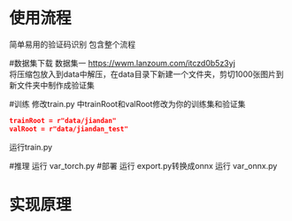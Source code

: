 

# 使用流程
简单易用的验证码识别
包含整个流程

#数据集下载
数据集一 https://wwm.lanzoum.com/itczd0b5z3yj  
将压缩包放入到data中解压，在data目录下新建一个文件夹，剪切1000张图片到新文件夹中制作成验证集



#训练
修改train.py 中trainRoot和valRoot修改为你的训练集和验证集
```json
trainRoot = r"data/jiandan"  
valRoot = r"data/jiandan_test"  
```
运行train.py

#推理
运行 var_torch.py
#部署
运行 export.py转换成onnx
运行 var_onnx.py

# 实现原理